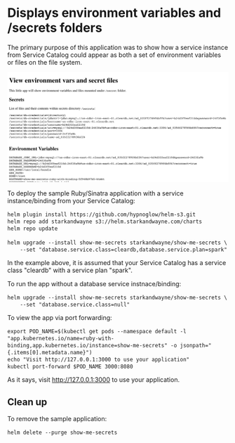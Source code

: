 # Displays environment variables and /secrets folders

The primary purpose of this application was to show how a service instance from Service Catalog could appear as both a set of environment variables or files on the file system.

![show-me-secrets](docs/show-me-secrets-demo.png)

To deploy the sample Ruby/Sinatra application with a service instance/binding from your Service Catalog:

```shell
helm plugin install https://github.com/hypnoglow/helm-s3.git
helm repo add starkandwayne s3://helm.starkandwayne.com/charts
helm repo update

helm upgrade --install show-me-secrets starkandwayne/show-me-secrets \
    --set "database.service.class=cleardb,database.service.plan=spark"
```

In the example above, it is assumed that your Service Catalog has a service class "cleardb" with a service plan "spark".

To run the app without a database service instnace/binding:

```shell
helm upgrade --install show-me-secrets starkandwayne/show-me-secrets \
    --set "database.service.class=null"
```

To view the app via port forwarding:

```shell
export POD_NAME=$(kubectl get pods --namespace default -l "app.kubernetes.io/name=ruby-with-binding,app.kubernetes.io/instance=show-me-secrets" -o jsonpath="{.items[0].metadata.name}")
echo "Visit http://127.0.0.1:3000 to use your application"
kubectl port-forward $POD_NAME 3000:8080
```

As it says, visit http://127.0.0.1:3000 to use your application.

## Clean up

To remove the sample application:

```shell
helm delete --purge show-me-secrets
```